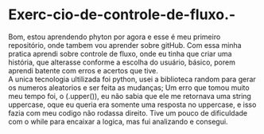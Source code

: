 # Exerc-cio-de-controle-de-fluxo.-
Bom, estou aprendendo phyton por agora e esse é meu primeiro repositório, onde tambem vou aprender sobre gitHub. Com essa minha pratica aprendi sobre controle de fluxo, onde eu tinha que criar uma história, que alterasse conforme a escolha do usuário, básico, porem aprendi batente com erros e acertos que tive.  
A unica tecnologia ultilizada foi python, usei a biblioteca random para gerar os numeros aleatorios e ser feita as mudanças;
Um erro que tomou muito meu tempo foi, o (.upper()), eu não sabia que ele me retornava uma string uppercase, oque eu queria era somente uma resposta no uppercase, e isso fazia com meu codigo não rodassa direito.
Tive um pouco de dificuldade com o while para encaixar a logica, mas fui analizando e consegui.
